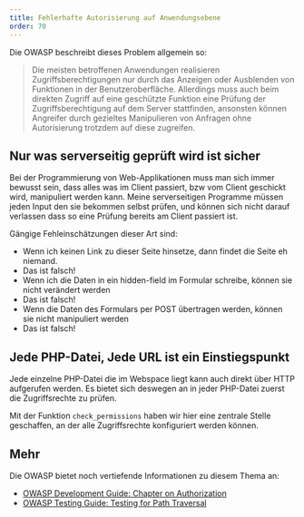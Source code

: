 ```yaml
---
title: Fehlerhafte Autorisierung auf Anwendungsebene
order: 70
---
```


Die OWASP beschreibt dieses Problem allgemein so:

> Die meisten betroffenen Anwendungen realisieren Zugriffsberechtigungen nur durch das Anzeigen  oder Ausblenden von Funktionen in der Benutzeroberfläche. Allerdings muss auch beim direkten Zugriff auf eine geschützte Funktion eine Prüfung der Zugriffsberechtigung auf dem Server stattfinden, ansonsten können Angreifer durch gezieltes Manipulieren von Anfragen ohne Autorisierung trotzdem auf diese zugreifen.

## Nur was serverseitig geprüft wird ist sicher

Bei der Programmierung von Web-Applikationen muss man sich immer bewusst sein,
dass alles was im Client passiert, bzw vom Client geschickt wird, manipuliert werden kann.
Meine serverseitigen Programme müssen jeden Input den sie bekommen selbst prüfen, und können
sich nicht darauf verlassen dass so eine Prüfung bereits am Client passiert ist.

Gängige Fehleinschätzungen dieser Art sind:

* Wenn ich keinen Link zu dieser Seite hinsetze, dann findet die Seite eh niemand.
* Das ist falsch! 
* Wenn ich die Daten in ein hidden-field im Formular schreibe, können sie nicht verändert werden
* Das ist falsch! 
* Wenn die Daten des Formulars per POST übertragen werden, können sie nicht manipuliert werden
* Das ist falsch!

## Jede PHP-Datei, Jede URL ist ein Einstiegspunkt

Jede einzelne PHP-Datei die im Webspace liegt kann auch direkt
über HTTP aufgerufen werden. Es bietet sich deswegen an in jeder
PHP-Datei zuerst die Zugriffsrechte zu prüfen.

<php caption="Prüfung der Zugriffsrechte am Anfang jeder PHP-Datei">
<?php
  include "functions.php";
  check_permissions();
  // .... 
</php>

Mit der Funktion `check_permissions` haben wir hier eine zentrale
Stelle geschaffen, an der alle Zugriffsrechte konfiguriert werden können.

## Mehr

Die OWASP bietet noch vertiefende Informationen zu diesem Thema an:

* [OWASP Development Guide: Chapter on Authorization](http://www.owasp.org/index.php/Guide_to_Authorization)
* [OWASP Testing Guide: Testing for Path Traversal](http://www.owasp.org/index.php/Testing_for_Path_Traversal)

